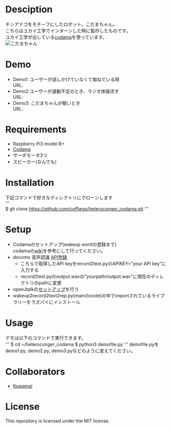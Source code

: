# Desciption
チンアナゴをモチーフにしたロボット。こだまちゃん。  
こちらはユカイ工学でインターンした時に製作したものです。  
ユカイ工学が出している[codama](https://codama.ux-xu.com/)を使っています。  
![こだまちゃん]()  

# Demo
- Demo1: ユーザーが話しかけていなくて拗ねている時  
URL: 
- Demo2:ユーザーが運動不足のとき、ラジオ体操流す  
URL:
- Demo3: こだまちゃんが眠いとき  
URL: 

# Requirements
- Raspberry Pi3 model B+
- [Codama](https://codama.ux-xu.com/)
- サーボモータ3つ
- スピーカー(なんでも)

# Installation
下記コマンドで好きなディレクトリにクローンします  
'''  
$ git clone https://github.com/coffiego/heteroconger_codama.git
'''  

# Setup
- Codamaのセットアップ(wakeup wordの登録まで)  
codamaの[wiki](https://github.com/YUKAI/codama-doc-r0/wiki/Codama-Setup)を参考にして行ってください。
- docomo 音声認識 [API登録](https://dev.smt.docomo.ne.jp/?p=docs.api.page&api_name=speech_recognition&p_name=api_usage_scenario)  
	- こちらで取得したAPI keyをrecord2text.pyのAPIKEY="your API key"に入力する
	- record2text.pyのoutput.wavの"yourpath/output.wav"に現在のディレクトリのpathに変更
- openJtalkの[セットアップ](https://qiita.com/coffiego/items/4fc3b0be78fcded3eef0)を行う
- wakeup2record2text2rep.py(mainのcode)の中でimportされているライブラリーをラズパイにインストール

# Usage
デモは以下のコマンドで実行できます。  
'''
$ cd ~/heteroconger_codama
$ python3 demofile.py
'''
demofile.pyをdemo1.py, demo2.py, demo3.pyなどのように変えてください。

# Collaborators
- [Kuwamai](https://github.com/Kuwamai)

# License
This repository is licensed under the MIT license.
